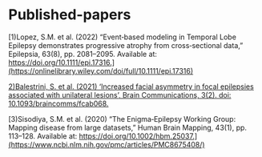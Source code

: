 # Published-papers

[1)Lopez, S.M. et al. (2022) “Event‐based modeling in Temporal Lobe Epilepsy demonstrates progressive atrophy from cross‐sectional data,” Epilepsia, 63(8), pp. 2081–2095. Available at: https://doi.org/10.1111/epi.17316.](https://onlinelibrary.wiley.com/doi/full/10.1111/epi.17316)

[2)Balestrini, S. et al. (2021) ‘Increased facial asymmetry in focal epilepsies associated with unilateral lesions’, Brain Communications, 3(2). doi: 10.1093/braincomms/fcab068.](https://www.ncbi.nlm.nih.gov/pmc/articles/PMC8244637/)

[3)Sisodiya, S.M. et al. (2020) “The Enigma‐Epilepsy Working Group: Mapping disease from large datasets,” Human Brain Mapping, 43(1), pp. 113–128. Available at: https://doi.org/10.1002/hbm.25037.](https://www.ncbi.nlm.nih.gov/pmc/articles/PMC8675408/)
